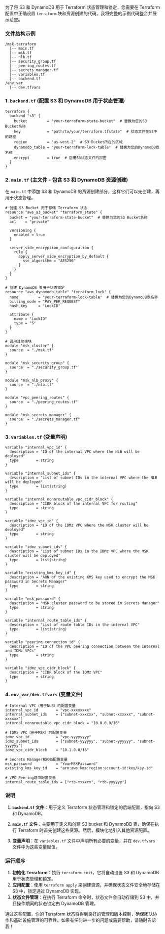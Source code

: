 为了将 S3 和 DynamoDB 用于 Terraform 状态管理和锁定，您需要在 Terraform 配置中正确设置 `terraform` 块和资源创建的代码。我将完整的示例代码整合并展示给您。

### 文件结构示例

```
/msk-terraform
  |-- main.tf
  |-- msk.tf
  |-- nlb.tf
  |-- security_group.tf
  |-- peering_routes.tf
  |-- secrets_manager.tf
  |-- variables.tf
  |-- backend.tf
/env_var
  |-- dev.tfvars
```

### 1. `backend.tf` (配置 S3 和 DynamoDB 用于状态管理)

```hcl
terraform {
  backend "s3" {
    bucket         = "your-terraform-state-bucket"  # 替换为您的S3 Bucket名称
    key            = "path/to/your/terraform.tfstate"  # 状态文件在S3中的路径
    region         = "us-west-2"  # S3 Bucket所在的区域
    dynamodb_table = "your-terraform-lock-table"  # 替换为您的DynamoDB表名称
    encrypt        = true  # 启用S3状态文件的加密
  }
}
```

### 2. `main.tf` (主文件 - 包含 S3 和 DynamoDB 资源创建)

在 `main.tf` 中添加 S3 和 DynamoDB 的资源创建部分，这样它们可以先创建，再用于状态管理。

```hcl
# 创建 S3 Bucket 用于存储 Terraform 状态
resource "aws_s3_bucket" "terraform_state" {
  bucket = "your-terraform-state-bucket"  # 替换为您的S3 Bucket名称
  acl    = "private"

  versioning {
    enabled = true
  }

  server_side_encryption_configuration {
    rule {
      apply_server_side_encryption_by_default {
        sse_algorithm = "AES256"
      }
    }
  }
}

# 创建 DynamoDB 表用于状态锁定
resource "aws_dynamodb_table" "terraform_lock" {
  name         = "your-terraform-lock-table"  # 替换为您的DynamoDB表名称
  billing_mode = "PAY_PER_REQUEST"
  hash_key     = "LockID"

  attribute {
    name = "LockID"
    type = "S"
  }
}

# 调用其他模块
module "msk_cluster" {
  source  = "./msk.tf"
}

module "msk_security_group" {
  source  = "./security_group.tf"
}

module "msk_nlb_proxy" {
  source  = "./nlb.tf"
}

module "vpc_peering_routes" {
  source  = "./peering_routes.tf"
}

module "msk_secrets_manager" {
  source  = "./secrets_manager.tf"
}
```

### 3. `variables.tf` (变量声明)
```hcl
variable "internal_vpc_id" {
  description = "ID of the internal VPC where the NLB will be deployed"
  type        = string
}

variable "internal_subnet_ids" {
  description = "List of subnet IDs in the internal VPC where the NLB will be deployed"
  type        = list(string)
}

variable "internal_nonnroutable_vpc_cidr_block" {
  description = "CIDR block of the internal VPC for routing"
  type        = string
}

variable "idmz_vpc_id" {
  description = "ID of the IDMz VPC where the MSK cluster will be deployed"
  type        = string
}

variable "idmz_subnet_ids" {
  description = "List of subnet IDs in the IDMz VPC where the MSK cluster will be deployed"
  type        = list(string)
}

variable "existing_kms_key_id" {
  description = "ARN of the existing KMS key used to encrypt the MSK password in Secrets Manager"
  type        = string
}

variable "msk_password" {
  description = "MSK cluster password to be stored in Secrets Manager"
  type        = string
}

variable "internal_route_table_ids" {
  description = "List of route table IDs in the internal VPC"
  type        = list(string)
}

variable "peering_connection_id" {
  description = "ID of the VPC peering connection between the internal and IDMz VPCs"
  type        = string
}

variable "idmz_vpc_cidr_block" {
  description = "CIDR block of the IDMz VPC"
  type        = string
}
```

### 4. `env_var/dev.tfvars` (变量文件)
```hcl
# Internal VPC（用于NLB）的配置变量
internal_vpc_id        = "vpc-xxxxxxxx"
internal_subnet_ids    = ["subnet-xxxxxx", "subnet-xxxxxx", "subnet-xxxxxx"]
internal_nonnroutable_vpc_cidr_block = "10.0.0.0/16"

# IDMz VPC（用于MSK）的配置变量
idmz_vpc_id            = "vpc-yyyyyyyy"
idmz_subnet_ids        = ["subnet-yyyyyy", "subnet-yyyyyy", "subnet-yyyyyy"]
idmz_vpc_cidr_block    = "10.1.0.0/16"

# Secrets Manager和KMS配置变量
msk_password           = "YourMSKPassword"
existing_kms_key_id    = "arn:aws:kms:region:account-id:key/key-id"

# VPC Peering路由配置变量
internal_route_table_ids = ["rtb-xxxxxx", "rtb-yyyyyy"]
```

### 说明

1. **`backend.tf` 文件**：用于定义 Terraform 状态管理和锁定的后端配置，指向 S3 和 DynamoDB。
   
2. **`main.tf` 文件**：主要用于定义和创建 S3 bucket 和 DynamoDB 表，确保在执行 Terraform 时首先创建这些资源。然后，模块化地引入其他资源配置。

3. **变量声明**：在 `variables.tf` 文件中声明所有必要的变量，并在 `dev.tfvars` 文件中为这些变量赋值。

### 运行顺序

1. **初始化 Terraform**：执行 `terraform init`，它将自动设置 S3 和 DynamoDB 用于状态管理和锁定。
2. **应用配置**：使用 `terraform apply` 来创建资源，并确保状态文件安全地存储在 S3 中，锁定通过 DynamoDB 实现。
3. **状态文件管理**：在执行 Terraform 命令时，状态文件会自动存储到 S3 中，并且操作期间的状态锁定由 DynamoDB 管理。

通过这些配置，你的 Terraform 状态将得到良好的管理和版本控制，确保团队协作和基础设施管理的可靠性。如果有任何进一步的问题或需要帮助，请随时告诉我！
